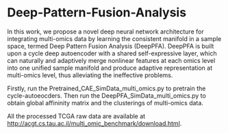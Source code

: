 # Deep-Pattern-Fusion-Analysis
In this work, we propose a novel deep neural network architecture for integrating multi-omics data by learning the consistent manifold in a sample space, termed Deep Pattern Fusion Analysis (DeepPFA). DeepPFA is built upon a cycle deep autoencoder with a shared self-expressive layer, which can naturally and adaptively merge nonlinear features at each omics level into one unified sample manifold and produce adaptive representation at multi-omics level, thus alleviating the ineffective problems.

Firstly, run the Pretrained_CAE_SimData_multi_omics.py to pretrain the cycle-autoeocders. Then run the DeepPFA_SimData_multi_omics.py to obtain global affininity matrix and the clusterings of multi-omics data.

All the processed TCGA raw data are available at http://acgt.cs.tau.ac.il/multi_omic_benchmark/download.html.
